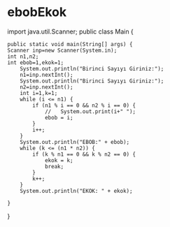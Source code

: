 # ebobEkok


import java.util.Scanner;
public class Main {


    public static void main(String[] args) {
    Scanner inp=new Scanner(System.in);
    int n1,n2;
    int ebob=1,ekok=1;
        System.out.println("Birinci Sayıyı Giriniz:");
        n1=inp.nextInt();
        System.out.println("Birinci Sayıyı Giriniz:");
        n2=inp.nextInt();
        int i=1,k=1;
        while (i <= n1) {
            if (n1 % i == 0 && n2 % i == 0) {
                //   System.out.print(i+" ");
                ebob = i;
            }
            i++;
        }
        System.out.println("EBOB:" + ebob);
        while (k <= (n1 * n2)) {
            if (k % n1 == 0 && k % n2 == 0) {
                ekok = k;
                break;
            }
            k++;
        }
        System.out.println("EKOK: " + ekok);

    }

}
